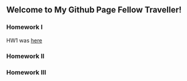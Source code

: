 ## Welcome to My Github Page Fellow Traveller!



### Homework I
HW1 was [here](https://github.com/BU-IE-360/spring22-bthnsrts/blob/gh-pages/IE360/IE360-HW1-Report.html)


### Homework II


### Homework III


